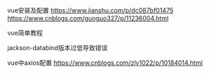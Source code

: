 vue安装及配置
https://www.jianshu.com/p/dc087bf01475
https://www.cnblogs.com/guoguo327/p/11236004.html

vue简单教程

jackson-databind版本过低导致错误

vue中axios配置
https://www.cnblogs.com/zly1022/p/10184014.html
